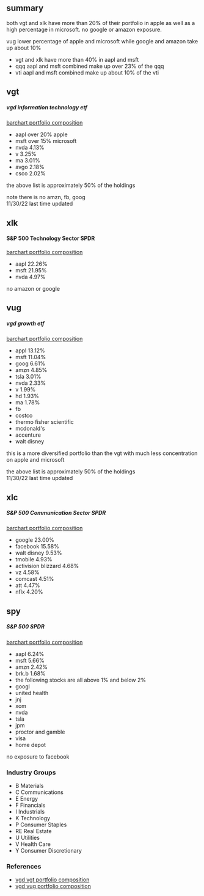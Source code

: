 
## summary

both vgt and xlk have more than 20% of their portfolio in apple as well as
a high percentage in microsoft. no google or amazon exposure.

vug lower percentage of apple and microsoft 
while google and amazon take up about 10%

* vgt and xlk have more than 40% in aapl and msft
* qqq aapl and msft combined make up over 23% of the qqq
* vti aapl and msft combined make up about 10% of the vti

## vgt
##### vgd information technology etf

[barchart portfolio composition](https://www.barchart.com/etfs-funds/quotes/vgt/constituents)

* aapl  over 20% apple
* msft  over 15% microsoft
* nvda   4.13%
* v      3.25%
* ma     3.01%
* avgo   2.18%
* csco   2.02%

the above list is approximately 50% of the holdings

note there is no amzn, fb, goog   
11/30/22 last time updated


## xlk
#### S&P 500 Technology Sector SPDR

[barchart portfolio composition](https://www.barchart.com/etfs-funds/quotes/xlk/constituents)

* aapl 22.26%
* msft 21.95%
* nvda  4.97%

no amazon or google

## vug
##### vgd growth etf

[barchart portfolio composition](https://www.barchart.com/etfs-funds/quotes/vug/constituents)

* appl 13.12%
* msft 11.04%
* goog  6.61%
* amzn  4.85%
* tsla  3.01%
* nvda  2.33%
* v     1.99%
* hd    1.93%
* ma    1.78%
* fb
* costco
* thermo fisher scientific
* mcdonald's
* accenture
* walt disney

this is a more diversified portfolio than the vgt
with much less concentration on apple and microsoft

the above list is approximately 50% of the holdings   
11/30/22 last time updated


## xlc
##### S&P 500 Communication Sector SPDR

[barchart portfolio composition](https://www.barchart.com/etfs-funds/quotes/xlc/constituents)

* google     23.00%
* facebook   15.58%
* walt disney 9.53%
* tmobile     4.93%
* activision blizzard 4.68%
* vz 4.58%
* comcast 4.51%
* att  4.47%
* nflx 4.20%

## spy
##### S&P 500 SPDR

[barchart portfolio composition](https://www.barchart.com/etfs-funds/quotes/SPY/constituents)

* aapl  6.24%
* msft  5.66%
* amzn  2.42%
* brk.b 1.68%
* the following stocks are all above 1% and below 2%
* googl
* united health
* jnj
* xom
* nvda
* tsla
* jpm   
* proctor and gamble
* visa
* home depot

no exposure to facebook

### Industry Groups

* B Materials
* C Communications
* E Energy
* F Financials
* I Industrials
* K Technology
* P Consumer Staples
* RE Real Estate
* U Utilities
* V Health Care
* Y Consumer Discretionary

### References

* [vgd vgt portfolio composition](https://investor.vanguard.com/investment-products/etfs/profile/vgt#portfolio-composition)
* [vgd vug portfolio composition](https://investor.vanguard.com/investment-products/etfs/profile/vug#portfolio-composition)

